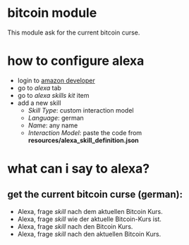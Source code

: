 # bitcoin module
This module ask for the current bitcoin curse.

# how to configure alexa

* login to [amazon developer](http://developer.amazon.com)
* go to _alexa_ tab
* go to _alexa skills kit_ item
* add a new skill
  * _Skill Type_: custom interaction model
  * _Language_: german
  * _Name_: any name
  * _Interaction Model_: paste the code from __resources/alexa_skill_definition.json__


# what can i say to alexa?

## get the current bitcoin curse (german):

* Alexa, frage _skill_ nach dem aktuellen Bitcoin Kurs.
* Alexa, frage _skill_ wie der aktuelle Bitcoin-Kurs ist.
* Alexa, frage _skill_ nach den Bitcoin Kurs.
* Alexa, frage _skill_ nach den aktuellen Bitcoin Kurs.
